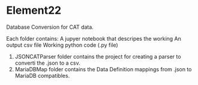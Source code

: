 # Element22
Database Conversion for CAT data.

Each folder contains:
A jupyer notebook that descripes the working
An output csv file
Working python code (.py file)


1. JSONCATParser folder contains the project for creating a parser to converti the .json to a csv. 
2. MariaDBMap folder contains the Data Definition mappings from .json to MariaDB compatibles. 
